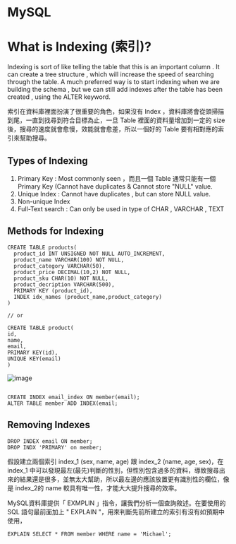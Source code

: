 # MySQL


# What is Indexing (索引)?
Indexing is sort of like telling the table that this is an important column . 
It can create a tree structure , which will increase the speed of searching through the table.
A much preferred way is to start indexing when we are building the schema , but we can still add indexes after the table has been created , using the ALTER keyword.

索引在資料庫裡面扮演了很重要的角色，如果沒有 Index ，資料庫將會從頭掃描到尾，一直到找尋到符合目標為止，一旦 Table 裡面的資料量增加到一定的 size 後，搜尋的速度就會愈慢，效能就會愈差，所以一個好的 Table 要有相對應的索引來幫助搜尋。

## Types of Indexing 
1. Primary Key : Most commonly seen ，而且一個 Table 通常只能有一個 Primary Key (Cannot have duplicates & Cannot store "NULL" value.  
2. Unique Index : Cannot have duplicates , but can store NULL value.
3. Non-unique Index
4. Full-Text search : Can only be used in type of CHAR , VARCHAR , TEXT 


## Methods for Indexing

```
CREATE TABLE products(
  product_id INT UNSIGNED NOT NULL AUTO_INCREMENT,
  product_name VARCHAR(100) NOT NULL,
  product_category VARCHAR(50),
  product_price DECIMAL(10,2) NOT NULL,
  product_sku CHAR(10) NOT NULL,
  product_decription VARCHAR(500),
  PRIMARY KEY (product_id),
  INDEX idx_names (product_name,product_category)
)

// or

CREATE TABLE product(
id,
name,
email,
PRIMARY KEY(id),
UNIQUE KEY(email)
)
```
![image](https://user-images.githubusercontent.com/61279365/157584739-a8aaaa58-8048-430a-89ae-cb29b81c218a.png)


```

CREATE INDEX email_index ON member(email);
ALTER TABLE member ADD INDEX(email;

```


## Removing Indexes

```
DROP INDEX email ON member;
DROP INDX 'PRIMARY' on member;

```


假設建立兩個索引 index_1 (sex, name, age) 跟 index_2 (name, age, sex)，在 index_1 中可以發現最左(最先)判斷的性別，但性別包含過多的資料，導致搜尋出來的結果還是很多，並無太大幫助，所以最左邊的應該放置更有識別性的欄位，像是 index_2的 name 較具有唯一性，才能大大提升搜尋的效率。


MySQL資料庫提供「 EXMPLIN 」指令，讓我們分析一個查詢敘述。在要使用的 SQL 語句最前面加上 " EXPLAIN "，用來判斷先前所建立的索引有沒有如預期中使用，

```
EXPLAIN SELECT * FROM member WHERE name = 'Michael';
```
